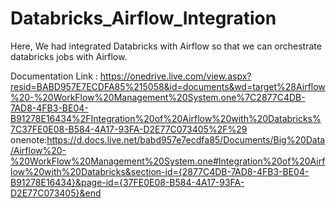 # Databricks_Airflow_Integration
Here, We had integrated Databricks with Airflow so that we can orchestrate databricks jobs with Airflow.

Documentation Link : https://onedrive.live.com/view.aspx?resid=BABD957E7ECDFA85%215058&id=documents&wd=target%28Airflow%20-%20WorkFlow%20Management%20System.one%7C2877C4DB-7AD8-4FB3-BE04-B91278E16434%2FIntegration%20of%20Airflow%20with%20Databricks%7C37FE0E08-B584-4A17-93FA-D2E77C073405%2F%29
onenote:https://d.docs.live.net/babd957e7ecdfa85/Documents/Big%20Data/Airflow%20-%20WorkFlow%20Management%20System.one#Integration%20of%20Airflow%20with%20Databricks&section-id={2877C4DB-7AD8-4FB3-BE04-B91278E16434}&page-id={37FE0E08-B584-4A17-93FA-D2E77C073405}&end
